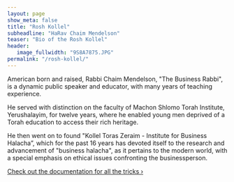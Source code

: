```yaml
---
layout: page
show_meta: false
title: "Rosh Kollel"
subheadline: "HaRav Chaim Mendelson"
teaser: "Bio of the Rosh Kollel"
header:
   image_fullwidth: "9S8A7875.JPG"
permalink: "/rosh-kollel/"
---
```

American born and raised, Rabbi Chaim Mendelson, "The Business Rabbi", is a dynamic public speaker and educator, with many years of teaching experience. 

He served with distinction on the faculty of Machon Shlomo Torah Institute, Yerushalayim, for twelve years, where he enabled young men deprived of a Torah education to access their rich heritage.

He then went on to found "Kollel Toras Zeraim - Institute for Business Halacha”, which for the past 16 years has devoted itself to the research and advancement of "business halacha", as it pertains to the modern world, with a special emphasis on ethical issues confronting the businessperson.


<a class="radius button small" href="{{ site.url }}{{ site.baseurl }}/documentation/">Check out the documentation for all the tricks ›</a>
